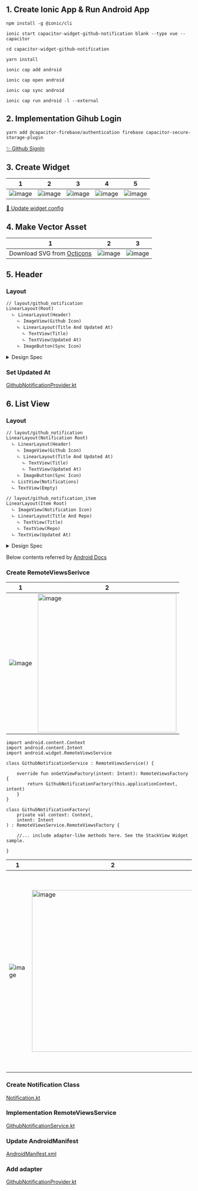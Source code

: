 ## 1. Create Ionic App & Run Android App

```
npm install -g @ionic/cli

ionic start capacitor-widget-github-notification blank --type vue --capacitor

cd capacitor-widget-github-notification

yarn install

ionic cap add android

ionic cap open android

ionic cap sync android

ionic cap run android -l --external
```

## 2. Implementation Gihub Login

```
yarn add @capacitor-firebase/authentication firebase capacitor-secure-storage-plugin
```

[✨ Github SignIn](https://github.com/sawaca96/capacitor-widget-github-notification/commit/82e1679e76ae7a0d2ebb86219dc6d812ca72f05b)

## 3. Create Widget

| 1                                                                                                               | 2                                                                                                               | 3                                                                                                               | 4                                                                                                               | 5                                                                                                               |
| --------------------------------------------------------------------------------------------------------------- | --------------------------------------------------------------------------------------------------------------- | --------------------------------------------------------------------------------------------------------------- | --------------------------------------------------------------------------------------------------------------- | --------------------------------------------------------------------------------------------------------------- |
| ![image](https://user-images.githubusercontent.com/49309322/193579408-5d6271b7-b877-469f-8aaa-8d7ee6e96a57.png) | ![image](https://user-images.githubusercontent.com/49309322/193579707-4c3ec37b-f255-4ce3-8c61-91d0592b4b95.png) | ![image](https://user-images.githubusercontent.com/49309322/193579859-f4f63cb8-f408-4b92-bfde-d8a45c59974f.png) | ![image](https://user-images.githubusercontent.com/49309322/193581041-37db8d94-a278-4965-8147-d1a16a945626.png) | ![image](https://user-images.githubusercontent.com/49309322/193580216-03a343bd-7070-4228-a6b5-9bff0bfeda76.png) |

[🔧 Update widget config](https://github.com/sawaca96/capacitor-widget-github-notification/commit/a5956d6f3eb0bd60fd7071e804d12a1bd08b1eba)

## 4. Make Vector Asset

| 1                                                            | 2                                                                                                               | 3                                                                                                               |
| ------------------------------------------------------------ | --------------------------------------------------------------------------------------------------------------- | --------------------------------------------------------------------------------------------------------------- |
| Download SVG from [Octicons](https://primer.style/octicons/) | ![image](https://user-images.githubusercontent.com/49309322/193585120-b06efe4c-5c04-4e2c-80e0-e28fd207ce06.png) | ![image](https://user-images.githubusercontent.com/49309322/193585552-af109fbd-c24a-4a42-b587-741f58e4f8f3.png) |

## 5. Header

### Layout

```
// layout/github_notification
LinearLayout(Root)
  ㄴ LinearLayout(Header)
    ㄴ ImageView(Github Icon)
    ㄴ LinearLayout(Title And Updated At)
      ㄴ TextView(Title)
      ㄴ TextView(Updated At)
    ㄴ ImageButton(Sync Icon)
```

<details>
<summary>
Design Spec
</summary>

**Root**

- orientation: vertical
- xmlns:android: http://schemas.android.com/apk/res/android

**Header**

- orientation: horizontal
- height: 40dp
- background: #292929
- paddingVertical: 4dp
- paddingHorizontal: 10dp
- weightSum: 10

**Github Icon**

- layout_height: match_parent
- layout_weight: 1
- padding: 4dp
- scaleType: fitCenter
- src:

**Title And Updated At**

- orientation: vertical
- marginStart: 6dp
- layout_weight: 8

**Title**

- marginBottom: 2dp
- textSize: 12dp
- textStyle: bold

**Updated At**

- component: TextView
- textSize: 10dp

**Sync Icon**

- layout_height: match_parent
- layout_weight: 1
- background: @android:color/transparent
- minWidth: 48dp
- padding: 2dp
- scaleType: centerInside
- src:
</details>

### Set Updated At

[GithubNotificationProvider.kt](https://github.com/sawaca96/capacitor-widget-github-notification/commit/bb5bfadf82da82e35a88fd3dd1bcd8da07d0954f#diff-0c67f0b5703e07bb3252bf0244478da2176d7b9dcc58078bb7bbefaa8585f975)

## 6. List View

### Layout

```
// layout/github_notification
LinearLayout(Notification Root)
  ㄴ LinearLayout(Header)
    ㄴ ImageView(Github Icon)
    ㄴ LinearLayout(Title And Updated At)
      ㄴ TextView(Title)
      ㄴ TextView(Updated At)
    ㄴ ImageButton(Sync Icon)
  ㄴ ListView(Notifications)
  ㄴ TextView(Empty)
```

```
// layout/github_notification_item
LinearLayout(Item Root)
  ㄴ ImageView(Notification Icon)
  ㄴ LinearLayout(Title And Repo)
    ㄴ TextView(Title)
    ㄴ TextView(Repo)
  ㄴ TextView(Updated At)
```

<details>
<summary>
Design Spec
</summary>

**Notifications**

- background: #1c1c1c
- paddingHorizontal: 10dp
- scrollbars: vertical

**Empty**

- background: #1c1c1c
- gravity: center
- textColor: #ffffff
- textSize: 14dp
- textStyle: bold

**Item Root**

- xmlns:android: http://schemas.android.com/apk/res/android
- layout_width: match_parent
- layout_height: 40dp
- orientation: horizontal
- weightSum: 10

**Notification Icon**

- layout_width: 0dp
- layout_height: match_parent
- layout_weight: 1
- padding: 6dp
- scaleType: fitCenter

**Title And Repo**

- layout_width: 0dp
- layout_height: match_parent
- layout_weight: 9
- orientation: vertical
- paddingHorizontal: 10dp
- paddingVertical: 6dp
- weightSum: 20

**Title**

- layout_width: match_parent
- layout_height: 0dp
- layout_gravity: center
- layout_marginBottom: 2dp
- layout_weight: 12
- ellipsize: end
- maxLines: 1
- textColor: #ffffff
- textSize: 10dp
- textStyle: bold

**Repo**

- layout_width: match_parent
- layout_height: 0dp
- layout_gravity: center
- layout_weight: 8
- ellipsize: end
- maxLines: 1
- textSize: 8dp

**Updated At**

- layout_width: wrap_content
- layout_height: wrap_content
- layout_gravity: center|end
- textSize: 8dp

</details>

Below contents referred by [Android Docs](https://developer.android.com/guide/topics/appwidgets/index.html#collections)

### Create RemoteViewsSerivce

| 1                                                                                                               | 2                                                                                                                                         |
| --------------------------------------------------------------------------------------------------------------- | ----------------------------------------------------------------------------------------------------------------------------------------- |
| ![image](https://user-images.githubusercontent.com/49309322/198821200-a5433dcc-5590-4dfe-a3dc-6975b5532718.png) | <img width="376" alt="image" src="https://user-images.githubusercontent.com/49309322/198821213-173ed69b-7fb6-41f2-aaef-7476f3c79350.png"> |

```
import android.content.Context
import android.content.Intent
import android.widget.RemoteViewsService

class GithubNotificationService : RemoteViewsService() {

    override fun onGetViewFactory(intent: Intent): RemoteViewsFactory {
        return GithubNotificationFactory(this.applicationContext, intent)
    }
}

class GithubNotificationFactory(
    private val context: Context,
    intent: Intent
) : RemoteViewsService.RemoteViewsFactory {

    //... include adapter-like methods here. See the StackView Widget sample.

}
```

| 1                                                                                                               | 2                                                                                                                                         | 3                                                                                                                                         |
| --------------------------------------------------------------------------------------------------------------- | ----------------------------------------------------------------------------------------------------------------------------------------- | ----------------------------------------------------------------------------------------------------------------------------------------- |
| ![image](https://user-images.githubusercontent.com/49309322/198821335-8ecb403c-522c-40c5-a560-309d6312d7ad.png) | <img width="439" alt="image" src="https://user-images.githubusercontent.com/49309322/198821349-f7cfb9d1-6ee9-49f0-9e6f-10193633b4b6.png"> | <img width="541" alt="image" src="https://user-images.githubusercontent.com/49309322/198821401-095273f9-69e7-4bef-b628-f1b4eed6c1eb.png"> |

### Create Notification Class

[Notification.kt](https://github.com/sawaca96/capacitor-widget-github-notification/commit/1142347d95e816061c971c9f4921702456657019#diff-051ce5adc1c2e8ee6166464c8587a3e037e704d61cda34f6e8d355f98268484a)

### Implementation RemoteViewsService

[GithubNotificationService.kt](https://github.com/sawaca96/capacitor-widget-github-notification/commit/1142347d95e816061c971c9f4921702456657019#diff-dd478f0760b2dd124ed034de98a26779dbbc8ca79d307ea8db921b8dd19af6a6)

### Update AndroidManifest

[AndroidManifest.xml](https://github.com/sawaca96/capacitor-widget-github-notification/commit/1142347d95e816061c971c9f4921702456657019#diff-63272c98a6330850888e633b43ba4c9decee6431a115e0d2731564838eaa1d1d)

### Add adapter

[GithubNotificationProvider.kt](https://github.com/sawaca96/capacitor-widget-github-notification/commit/1142347d95e816061c971c9f4921702456657019#diff-0c67f0b5703e07bb3252bf0244478da2176d7b9dcc58078bb7bbefaa8585f975)
